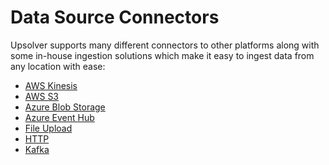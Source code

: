 # Data Source Connectors

Upsolver supports many different connectors to other platforms along with some
in-house ingestion solutions which make it easy to ingest data from any location
with ease:

* [AWS Kinesis](kinesis.md)
* [AWS S3](s3.md)
* [Azure Blob Storage](azure-blob-storage.md)
* [Azure Event Hub](azure-event-hub.md)
* [File Upload](file-upload.md)
* [HTTP](http.md)
* [Kafka](kafka.md)

